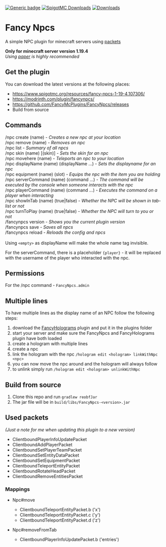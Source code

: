 [![Generic badge](https://img.shields.io/badge/version-1.1.3-green.svg)](https://shields.io/)
[![SpigotMC Downloads](https://badges.spiget.org/resources/downloads/spigotmc-orange-107306.svg)](https://www.spigotmc.org/resources/npc-plugin-1-19-4.107306/)
[![Downloads](https://img.shields.io/modrinth/dt/fancynpcs?color=00AF5C&label=modrinth&style=flat&logo=modrinth)](https://modrinth.com/plugin/fancynpcs/versions)

# Fancy Npcs
A simple NPC plugin for minecraft servers using [packets](https://wiki.vg/Protocol)

**Only for minecraft server version 1.19.4**<br>
_Using [paper](https://papermc.io/downloads) is highly recommended_

## Get the plugin
You can download the latest versions at the following places:

- https://www.spigotmc.org/resources/fancy-npcs-1-19-4.107306/
- https://modrinth.com/plugin/fancynpcs/
- https://github.com/FancyMcPlugins/FancyNpcs/releases
- Build from source

## Commands
/npc create (name) - _Creates a new npc at your location_<br>
/npc remove (name) - _Removes an npc_<br>
/npc list - _Summary of all npcs_<br>
/npc skin (name) [(skin)] - _Sets the skin for an npc_<br>
/npc movehere (name) - _Teleports an npc to your location_<br>
/npc displayName (name) (displayName ...) - _Sets the displayname for an npc_<br>
/npc equipment (name) (slot) - _Equips the npc with the item you are holding_<br>
/npc serverCommand (name) (command ...) - _The command will be executed by the console when someone interacts with the npc_<br>
/npc playerCommand (name) (command ...) - _Executes the command on a player when interacting_<br>
/npc showInTab (name) (true|false) - _Whether the NPC will be shown in tab-list or not_<br>
/npc turnToPlay (name) (true|false) - _Whether the NPC will turn to you or not_<br>
/fancynpcs version - _Shows you the current plugin version_<br>
/fancynpcs save - _Saves all npcs_<br>
/fancynpcs reload - _Reloads the config and npcs_
<br>
<br>
Using `<empty>` as displayName will make the whole name tag invisible.

For the serverCommand, there is a placeholder `{player}` - it will be replaced with the username of the player who interacted with the npc.

## Permissions
For the /npc command - ``FancyNpcs.admin``

## Multiple lines

To have multiple lines as the display name of an NPC follow the following steps:

1. download the [FancyHolograms](https://modrinth.com/plugin/fancyholograms/versions) plugin and put it in the plugins folder
2. start your server and make sure the FancyNpcs and FancyHolograms plugin have both loaded
3. create a hologram with multiple lines
4. create a npc
5. link the hologram with the npc `/hologram edit <hologram> linkWithNpc <npc>`
6. you can now move the npc around and the hologram will always follow
7. to unlink simply run `/hologram edit <hologram> unlinkWithNpc`

## Build from source
1. Clone this repo and run `gradlew reobfJar`
2. The jar file will be in `build/libs/FancyNpcs-<version>.jar`

## Used packets

_(Just a note for me when updating this plugin to a new version)_

- ClientboundPlayerInfoUpdatePacket
- ClientboundAddPlayerPacket
- ClientboundSetPlayerTeamPacket
- ClientboundSetEntityDataPacket
- ClientboundSetEquipmentPacket
- ClientboundTeleportEntityPacket
- ClientboundRotateHeadPacket
- ClientboundRemoveEntitiesPacket

### Mappings

- Npc#move
  - ClientboundTeleportEntityPacket.b ('x')
  - ClientboundTeleportEntityPacket.c ('y')
  - ClientboundTeleportEntityPacket.d ('z')

- Npc#removeFromTab
  - ClientboundPlayerInfoUpdatePacket.b ('entries')